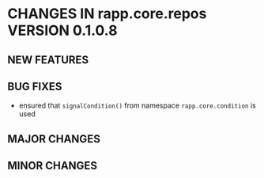 # CHANGES IN rapp.core.repos VERSION 0.1.0.8

## NEW FEATURES

## BUG FIXES

- ensured that `signalCondition()` from namespace `rapp.core.condition` is used

## MAJOR CHANGES

## MINOR CHANGES
